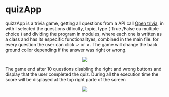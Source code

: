 # quizApp
quizzApp is a trivia game, getting all questions from a API call [Open trivia](https://opentdb.com/), in with I selected the questions dificulty, topic, type ( True /False ou multiple choice ) and dividing the program in modules, where each one is written as a class and has its especific functionalityes, combined in the main file.
for every question the user can click ✓ or ✗. The game will change the back ground collor depending if the answer was right or wrong. 

<p align="center">
  <img src="https://user-images.githubusercontent.com/54846443/224738597-731bf36d-2122-48c1-b095-33843b49e287.png" />
</p>

The game end after 10 questions disabling the right and wrong buttons and display that the user completed the quiz. During all the execution time the score will be displayed at the top right parte of the screen

<p align="center">
  <img src="https://user-images.githubusercontent.com/54846443/224737327-85738a7d-e804-46e2-a50e-1644e495f87a.png" />
</p>
